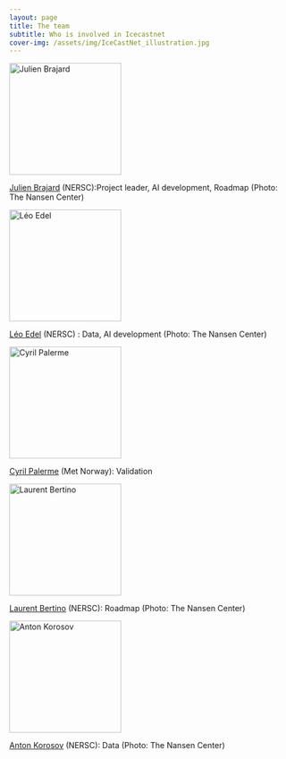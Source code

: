 ```yaml
---
layout: page
title: The team
subtitle: Who is involved in Icecastnet 
cover-img: /assets/img/IceCastNet_illustration.jpg
---
```

<p align="left">
<img src="https://nersc.no/wp-content/uploads/2023/09/JulienBrajard-1024x1024.jpg" alt="Julien Brajard"  width="200"/>
</p>

[Julien Brajard](https://nersc.no/en/ansatt/julien-brajard/) (NERSC):Project leader, AI development, Roadmap (Photo: The Nansen Center)

<p align="left">
<img src="https://nersc.no/wp-content/uploads/2023/09/LeoEdel.jpg" alt="Léo Edel"  width="200"/>
</p>

[Léo Edel](https://nersc.no/en/ansatt/leo-edel/)  (NERSC) : Data, AI development (Photo: The Nansen Center)

<p align="left">
<img src="https://nansencenter.github.io/icecastnet-website/assets/img/photo-cyril.png" alt="Cyril Palerme"  width="200"/>
</p>

[Cyril Palerme](https://www.linkedin.com/in/cyril-palerme-837a90346/?originalSubdomain=no) (Met Norway): Validation

<p align="left">
<img src="https://nersc.no/wp-content/uploads/2023/09/LaurentBertino.jpg" alt="Laurent Bertino"  width="200"/>
</p>

[Laurent Bertino](https://nersc.no/en/ansatt/laurent-bertino/) (NERSC): Roadmap (Photo: The Nansen Center)

<p align="left">
<img src="https://nersc.no/wp-content/uploads/2023/09/AntonKorosov.jpg" alt="Anton Korosov"  width="200"/>
</p>

[Anton Korosov](https://nersc.no/en/ansatt/anton-korosov/) (NERSC): Data (Photo: The Nansen Center)


